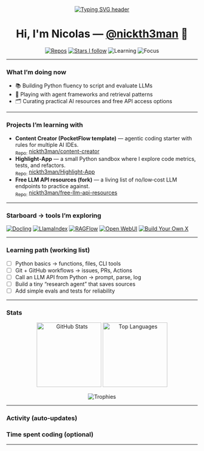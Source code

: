 <!-- Centered intro with a subtle animated headline -->
<p align="center">
  <a href="https://github.com/nickth3man">
    <img src="https://readme-typing-svg.demolab.com?font=Inter&size=26&pause=1000&center=true&vCenter=true&width=650&lines=Beginner+AI+systems+enthusiast;Learning+Python+to+talk+to+LLMs;Exploring+agents%2C+RAG%2C+and+automation" alt="Typing SVG header" />
  </a>
</p>

<h1 align="center">Hi, I'm Nicolas — <a href="https://github.com/nickth3man">@nickth3man</a> 👋</h1>

<p align="center">
  <a href="https://github.com/nickth3man?tab=repositories"><img alt="Repos" src="https://img.shields.io/badge/Repos-Open%20to%20PRs-informational?style=flat-square"></a>
  <a href="https://github.com/nickth3man?tab=stars"><img alt="Stars I follow" src="https://img.shields.io/badge/Stars-Learning%20from%20the%20best-ffb86c?style=flat-square"></a>
  <img alt="Learning" src="https://img.shields.io/badge/Learning-Python-3572A5?style=flat-square&logo=python">
  <img alt="Focus" src="https://img.shields.io/badge/Focus-Agents%20%7C%20RAG%20%7C%20Automation-6aa6f8?style=flat-square">
</p>

---

### What I’m doing now
- 📚 Building Python fluency to script and evaluate LLMs  
- 🧩 Playing with agent frameworks and retrieval patterns  
- 🗂️ Curating practical AI resources and free API access options

---

### Projects I’m learning with
- **Content Creator (PocketFlow template)** — agentic coding starter with rules for multiple AI IDEs. <br>
  <sub>Repo:</sub> <a href="https://github.com/nickth3man/content-creator">nickth3man/content-creator</a>
- **Highlight‑App** — a small Python sandbox where I explore code metrics, tests, and refactors. <br>
  <sub>Repo:</sub> <a href="https://github.com/nickth3man/Highlight-App">nickth3man/Highlight-App</a>
- **Free LLM API resources (fork)** — a living list of no/low‑cost LLM endpoints to practice against. <br>
  <sub>Repo:</sub> <a href="https://github.com/nickth3man/free-llm-api-resources">nickth3man/free-llm-api-resources</a>

---

### Starboard → tools I’m exploring
<p>
  <a href="https://github.com/docling-project/docling"><img alt="Docling" src="https://img.shields.io/badge/Docling-Document%20to%20AI%20pipeline-111?style=for-the-badge"></a>
  <a href="https://github.com/run-llama/llama_index"><img alt="LlamaIndex" src="https://img.shields.io/badge/LlamaIndex-Data%20agents-111?style=for-the-badge"></a>
  <a href="https://github.com/infiniflow/ragflow"><img alt="RAGFlow" src="https://img.shields.io/badge/RAGFlow-RAG%2BAgents-111?style=for-the-badge"></a>
  <a href="https://github.com/open-webui/open-webui"><img alt="Open WebUI" src="https://img.shields.io/badge/Open%20WebUI-Local%20LLM%20UI-111?style=for-the-badge"></a>
  <a href="https://github.com/codecrafters-io/build-your-own-x"><img alt="Build Your Own X" src="https://img.shields.io/badge/Build%20Your%20Own%20X-Foundations-111?style=for-the-badge"></a>
</p>

---

### Learning path (working list)
- [ ] Python basics → functions, files, CLI tools  
- [ ] Git + GitHub workflows → issues, PRs, Actions  
- [ ] Call an LLM API from Python → prompt, parse, log  
- [ ] Build a tiny “research agent” that saves sources  
- [ ] Add simple evals and tests for reliability

---

### Stats
<p align="center">
  <img height="170" alt="GitHub Stats" src="https://github-readme-stats.vercel.app/api?username=nickth3man&show_icons=true&hide_border=true&rank_icon=percentile&theme=transparent" />
  <img height="170" alt="Top Languages" src="https://github-readme-stats.vercel.app/api/top-langs/?username=nickth3man&layout=compact&hide_border=true&theme=transparent" />
</p>

<p align="center">
  <img alt="Trophies" src="https://github-profile-trophy.vercel.app/?username=nickth3man&margin-w=10&margin-h=10&no-bg=true&no-frame=true&theme=flat" />
</p>

---

### Activity (auto‑updates)
<!--START_SECTION:activity-->
<!-- Enable with jamesgeorge007/github-activity-readme -->
<!--END_SECTION:activity-->

### Time spent coding (optional)
<!--START_SECTION:waka-->
<!-- Enable with athul/waka-readme -->
<!--END_SECTION:waka-->

---

<!-- <sub>Tip: use emoji shortcodes like <code>:rocket:</code> and <code>:sparkles:</code> while editing.</sub> -->
